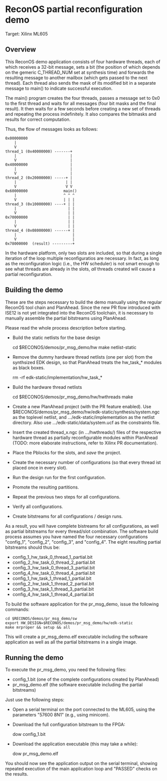 ReconOS partial reconfiguration demo
====================================

Target: Xilinx ML605

Overview
--------

This ReconOS demo application consists of four hardware threads, each of which
receives a 32-bit message, sets a bit (the position of which depends on the
gemeric C_THREAD_NUM set at synthesis time) and forwards the resulting message
to another mailbox (which gets passed to the next thread). Each thread also
sends the mask of its modified bit in a separate message to main() to indicate
successful execution.

The main() program creates the four threads, passes a message set to 0x0 to
the first thread and waits for all messages (four bit masks and the final
result). It then waits for a few seconds before creating a new set of threads
and repeating the process indefinitely. It also compares the bitmasks and
results for correct computation.

Thus, the flow of messages looks as follows:

    0x00000000
        |
        V
    thread_1 (0x40000000) -------+
        |                        |
        V                        |
    0x40000000                   |
        |                        |
        V                        |
    thread_2 (0x20000000) -----+ |
        |                      | |
        V                      V V
    0x60000000                main()
        |                     ^ ^ ^
        V                     | | |
    thread_3 (0x10000000) ----+ | |
        |                       | |
        V                       | |
    0x70000000                  | |
        |                       | |
        V                       | |
    thread_4 (0x08000000) ------+ |
        |                         |
        V                         |
    0x78000000  (result) ---------+


In the hardware platform, only two slots are included, so that during a single
iteration of the loop multiple reconfiguratios are necessary. In fact, as long
as the reconfiguration logic (i.e., the HW scheduler) is not smart enough to
see what threads are already in the slots, _all_ threads created will cause a
partial reconfiguration.


Building the demo
-----------------

These are the steps necessary to build the demo manually using the regular
ReconOS tool chain and PlanAhead. Since the new PR flow introduced with ISE12
is not yet integrated into the ReconOS toolchain, it is necessary to manually
assemble the partial bitstreams using PlanAhead.

Please read the whole process description before starting.


* Build the static netlists for the base design

    cd $RECONOS/demos/pr_msg_demo/hw
    make netlist-static


* Remove the dummy hardware thread netlists (one per slot) from the
synthsized EDK design, so that PlanAhead treats the hw_task_* modules as black
boxes.

    rm -rf edk-static/implementation/hw_task_*


* Build the hardware thread netlists

    cd $RECONOS/demos/pr_msg_demo/hw/hwthreads
    make


* Create a new PlanAhead project (with the PR feature enabled). Use
$RECONOS/demos/pr_msg_demo/hw/edk-static/synthesis/system.ngc as the toplevel
netlist, and .../edk-static/implementation as the netlist directory. Also use
.../edk-static/data/system.ucf as the constraints file.

* Insert the created thread_x.ngc (in .../hwthreads/) files of the respective hardware
thread as partially reconfigurable modules within PlanAhead (TODO: more
elaborate instructions, refer to Xilinx PR documentation).

* Place the Pblocks for the slots, and *save* the project.

* Create the necessary number of configurations (so that every thread ist
placed once in every slot).

* Run the design run for the first configuration.

* Promote the resulting partitions.

* Repeat the previous two steps for all configurations.

* Verify all configurations.

* Create bitstreams for all configurations / design runs.

As a result, you will have complete bistreams for all configurations, as well
as partial bitstreams for every thread/slot combination. The software build
process assumes you have named the four necessary configurations "config_1",
"config_2", "config_3", and "config_4". The eight resulting partial bitstreams
should thus be:

* config_1_hw_task_0_thread_1_partial.bit
* config_2_hw_task_0_thread_2_partial.bit
* config_3_hw_task_0_thread_3_partial.bit
* config_4_hw_task_0_thread_4_partial.bit
* config_1_hw_task_1_thread_1_partial.bit
* config_2_hw_task_1_thread_2_partial.bit
* config_3_hw_task_1_thread_3_partial.bit
* config_4_hw_task_1_thread_4_partial.bit

To build the software application for the pr_msg_demo, issue the following
commands:

    cd $RECONOS/demos/pr_msg_demo/sw
    export HW_DESIGN=$RECONOS/demos/pr_msg_demo/hw/edk-static
    make mrproper && setup && all

This will create a pr_msg_demo.elf executable including the software
application as well as all the partial bitstreams in a single image.


Running the demo
----------------

To execute the pr_msg_demo, you need the following files:

* config_1.bit (one of the complete configurations created by PlanAhead)
* pr_msg_demo.elf (the software executable including the partial bitstreams)

Just use the following steps:

* Open a serial terminal on the port connected to the ML605, using the
parameters "57600 8N1" (e.g., using minicom).
* Download the full configuration bitstream to the FPGA:

    dow config_1.bit

* Download the application executable (this may take a while):

    dow pr_msg_demo.elf

You should now see the application output on the serial terminal, showing
repeated execution of the main application loop and "PASSED" checks on the
results.


